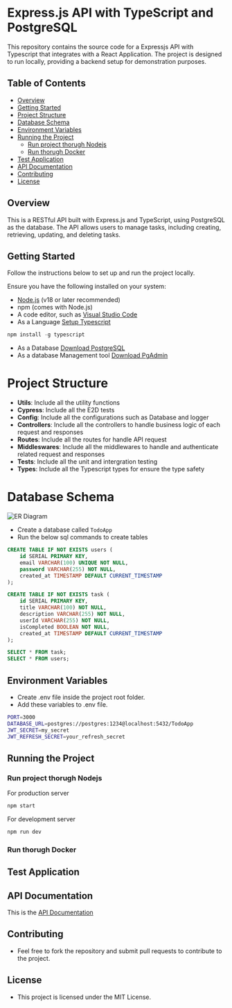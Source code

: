 # Express.js API with TypeScript and PostgreSQL

This repository contains the source code for a Expressjs API with Typescript that integrates with a React Application. The project is designed to run locally, providing a backend setup for demonstration purposes.

## Table of Contents

- [Overview](#overview)
- [Getting Started](#getting-started)
- [Project Structure](#project-structure)
- [Database Schema](#database-schema)
- [Environment Variables](#environment-variables)
- [Running the Project](#running-the-project)
    - [Run project thorugh Nodejs](#run-project-through-nodejs)
    - [Run thorugh Docker](#run-through-docker)
- [Test Application](#test-application)
- [API Documentation](#api-documentation)
- [Contributing](#contributing)
- [License](#license)

## Overview

This is a RESTful API built with Express.js and TypeScript, using PostgreSQL as the database. The API allows users to manage tasks, including creating, retrieving, updating, and deleting tasks.

## Getting Started

Follow the instructions below to set up and run the project locally.

Ensure you have the following installed on your system:

- [Node.js](https://nodejs.org/) (v18 or later recommended)
- npm (comes with Node.js)
- A code editor, such as [Visual Studio Code](https://code.visualstudio.com/)
- As a Language [Setup Typescript](https://www.typescriptlang.org/)
```js
npm install -g typescript
```
- As a Database [Download PostgreSQL](https://www.postgresql.org/download/)
- As a database Management tool [Download PgAdmin](https://www.pgadmin.org/download/)

# Project Structure

- **Utils**: Include all the utility functions
- **Cypress**: Include all the E2D tests
- **Config**: Include all the configurations such as Database and logger
- **Controllers**: Include all the controllers to handle business logic of each request and responses
- **Routes**: Include all the routes for handle API request
- **Middleswares**: Include all the middlewares to handle and authenticate related request and responses
- **Tests**: Include all the unit and intergration testing
- **Types**: Include all the Typescript types for ensure the type safety

# Database Schema

![ER Diagram](https://res.cloudinary.com/dv9ax00l4/image/upload/v1740517480/er_gmsju3.png)

- Create a database called `TodoApp`
- Run the below sql commands to create tables
```sql
CREATE TABLE IF NOT EXISTS users (
    id SERIAL PRIMARY KEY,
    email VARCHAR(100) UNIQUE NOT NULL,
    password VARCHAR(255) NOT NULL,
    created_at TIMESTAMP DEFAULT CURRENT_TIMESTAMP
);

CREATE TABLE IF NOT EXISTS task (
    id SERIAL PRIMARY KEY,
    title VARCHAR(100) NOT NULL,
    description VARCHAR(255) NOT NULL,
    userId VARCHAR(255) NOT NULL,
    isCompleted BOOLEAN NOT NULL,
    created_at TIMESTAMP DEFAULT CURRENT_TIMESTAMP
);

SELECT * FROM task;
SELECT * FROM users;
```

## Environment Variables

- Create .env file inside the project root folder.
- Add these variables to .env file.
```bash
PORT=3000
DATABASE_URL=postgres://postgres:1234@localhost:5432/TodoApp
JWT_SECRET=my_secret
JWT_REFRESH_SECRET=your_refresh_secret
```

## Running the Project

### Run project thorugh Nodejs

For production server
```bash
npm start
```

For development server
```bash
npm run dev
```

### Run thorugh Docker

## Test Application

## API Documentation

This is the [API Documentation](https://documenter.getpostman.com/view/20760727/2sAYdeNC6s)

## Contributing

- Feel free to fork the repository and submit pull requests to contribute to the project.

## License

- This project is licensed under the MIT License.